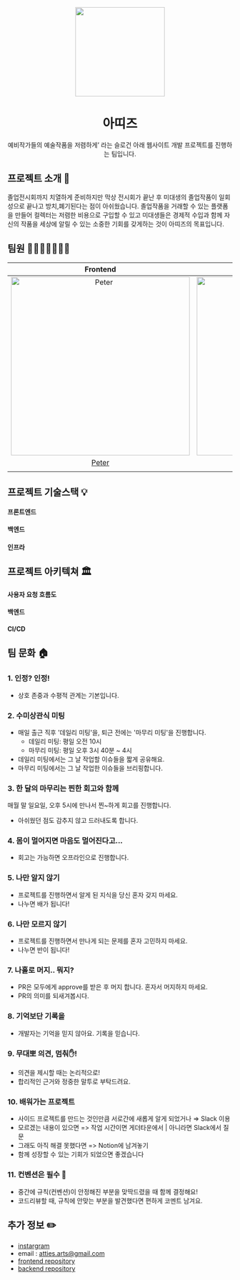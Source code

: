 <p align="middle" >
  <img width="200px;" src="https://user-images.githubusercontent.com/62178788/216916936-4ff2970f-6d8c-45e4-a306-1b6be76f2f70.svg"/>
</p>
<h1 align="middle">아띠즈</h1>
<p align="middle">예비작가들의 예술작품을 저렴하게’ 라는 슬로건 아래 웹사이트 개발 프로젝트를 진행하는 팀입니다.</p>

## 프로젝트 소개 📝

졸업전시회까지 치열하게 준비하지만 막상 전시회가 끝난 후 미대생의 졸업작품이 일회성으로 끝나고 방치,폐기된다는 점이 아쉬웠습니다. 졸업작품을 거래할 수 있는 플랫폼을 만들어 컬렉터는 저렴한 비용으로 구입할 수 있고 미대생들은 경제적 수입과 함께 자신의 작품을 세상에 알릴 수 있는 소중한 기회를 갖게하는 것이 아띠즈의 목표입니다.

## 팀원 👨‍👨‍👧‍👧👩‍👦‍👦

|               Frontend                |               Frontend                |               Frontend                |                Backend                 |                Backend                 |              Backend               |     |
| :-----------------------------------: | :-----------------------------------: | :-----------------------------------: | :------------------------------------: | :------------------------------------: | :--------------------------------: | --- |
| <img src="https://avatars.githubusercontent.com/u/62178788?v=4" width=400px alt="Peter"/> | <img src="https://avatars.githubusercontent.com/u/92621861?v=4" width=400px alt="Jacob"/> |  <img src="https://user-images.githubusercontent.com/62178788/217483981-79c57b54-7f2a-4b8d-921a-38cfe3df1df0.png" width=400px alt="Max"/>  | <img src="https://avatars.githubusercontent.com/u/71515740?v=4" width=400px alt="Carrick"> |  <img src="https://avatars.githubusercontent.com/u/83302344?v=4" width=400px alt="Choo">   | <img src="https://user-images.githubusercontent.com/62178788/217484706-f58f77bd-4554-4852-9d8e-506f465ea41d.jpeg" width=400px alt="Poo"> |
| [Peter](https://github.com/gueit214)  | [Jacob](https://github.com/joooonis)  | [Max](https://github.com/GeonwooShin) |  [Carrick](https://github.com/Gyubam)  | [Choo](https://github.com/ChooSeoyeon) | [Poo](https://github.com/JunYoung) |
|                                       |

## 프로젝트 기술스택 💡

#### 프론트엔드

#### 백엔드

#### 인프라

## 프로젝트 아키텍쳐 🏛

#### 사용자 요청 흐름도

#### 백엔드

#### CI/CD

## 팀 문화 🏠

### 1. 인정? 인정!

- 상호 존중과 수평적 관계는 기본입니다.

### 2. 수미상관식 미팅

- 매일 출근 직후 '데일리 미팅'을, 퇴근 전에는 '마무리 미팅'을 진행합니다.
  - 데일리 미팅: 평일 오전 10시
  - 마무리 미팅: 평일 오후 3시 40분 ~ 4시
- 데일리 미팅에서는 그 날 작업할 이슈들을 짧게 공유해요.
- 마무리 미팅에서는 그 날 작업한 이슈들을 브리핑합니다.

### 3. 한 달의 마무리는 찐한 회고와 함께

매월 말 일요일, 오후 5시에 만나서 찐~하게 회고를 진행합니다.

- 아쉬웠던 점도 감추지 않고 드러내도록 합니다.

### 4. 몸이 멀어지면 마음도 멀어진다고...

- 회고는 가능하면 오프라인으로 진행합니다.

### 5. 나만 알지 않기

- 프로젝트를 진행하면서 알게 된 지식을 당신 혼자 갖지 마세요.
- 나누면 배가 됩니다!

### 6. 나만 모르지 않기

- 프로젝트를 진행하면서 만나게 되는 문제를 혼자 고민하지 마세요.
- 나누면 반이 됩니다!

### 7. 나홀로 머지.. 뭐지?

- PR은 모두에게 approve를 받은 후 머지 합니다. 혼자서 머지하지 마세요.
- PR의 의미를 되새겨봅시다.

### 8. 기억보단 기록을

- 개발자는 기억을 믿지 않아요. 기록을 믿습니다.

### 9. 무대뽀 의견, 멈춰✋!

- 의견을 제시할 때는 논리적으로!
- 합리적인 근거와 정중한 말투로 부탁드려요.

### 10. 배워가는 프로젝트

- 사이드 프로젝트를 만드는 것인만큼 서로간에 새롭게 알게 되었거나 ⇒ Slack 이용
- 모르겠는 내용이 있으면 => 작업 시간이면 게더타운에서 | 아니라면 Slack에서 질문
- 그래도 아직 해결 못했다면 => Notion에 남겨놓기
- 함께 성장할 수 있는 기회가 되었으면 좋겠습니다

### 11. 컨벤션은 필수 🚷

- 중간에 규칙(컨벤션)이 안정해진 부분을 맞딱드렸을 때 함께 결정해요!
- 코드리뷰할 때, 규칙에 안맞는 부분을 발견했다면 편하게 코멘트 남겨요.

## 추가 정보 ✏️

- [instargram](https://www.instagram.com/atties_art/)
- email : atties.arts@gmail.com
- [frontend repository](https://github.com/Att-ies/frontend)
- [backend repository](https://github.com/Att-ies/backend)
